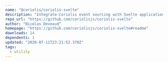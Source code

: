 ```yaml
---
name: "@coriolis/coriolis-svelte"
description: "Integrate Coriolis event sourcing with Svelte applications."
repo_url: "https://github.com/coriolisjs/coriolis-svelte"
author: "Nicolas Deveaud"
homepage: "https://github.com/coriolisjs/coriolis-svelte#readme"
downloads: 14
dependents: 1
updated: "2020-07-11T23:21:52.370Z"
tags: 
  - utility
---
```

